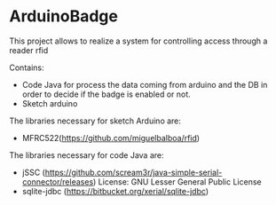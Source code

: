 # ArduinoBadge
This project allows to realize a system for controlling access through a reader rfid

Contains:
- Code Java for process the data coming from arduino and the DB in order to decide if the badge is enabled or not.
- Sketch arduino

The libraries necessary for sketch Arduino are:
- MFRC522(https://github.com/miguelbalboa/rfid)

The libraries necessary for code Java are:
- jSSC (https://github.com/scream3r/java-simple-serial-connector/releases) License: GNU Lesser General Public License
- sqlite-jdbc (https://bitbucket.org/xerial/sqlite-jdbc)

